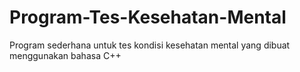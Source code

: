 # Program-Tes-Kesehatan-Mental
Program sederhana untuk tes kondisi kesehatan mental yang dibuat menggunakan bahasa C++
